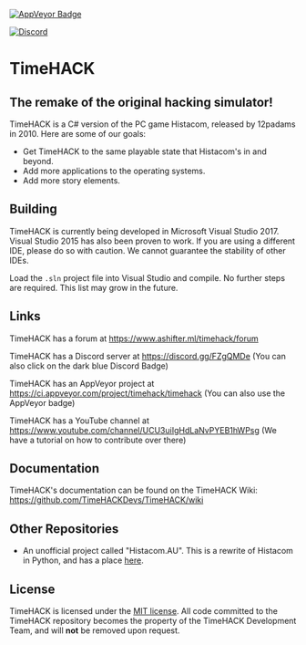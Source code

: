 
<a href="https://ci.appveyor.com/project/timehack/timehack"><img src="https://ci.appveyor.com/api/projects/status/8x34p8b0i2idblgd?svg=true" style="border: 0;" alt="AppVeyor Badge"></a>

[![Discord](https://discordapp.com/api/guilds/234414439330349056/widget.png?style=shield)](https://discord.gg/ffuXR9k)

# TimeHACK
## The remake of the original hacking simulator!
TimeHACK is a C# version of the PC game Histacom, released by 12padams in 2010. Here are some of our goals:
* Get TimeHACK to the same playable state that Histacom's in and beyond.
* Add more applications to the operating systems.
* Add more story elements.

## Building
TimeHACK is currently being developed in Microsoft Visual Studio 2017. Visual Studio 2015 has also been proven to work. If you are using a different IDE, please do so with caution. We cannot guarantee the stability of other IDEs.

Load the ``.sln`` project file into Visual Studio and compile. No further steps are required. This list may grow in the future.

## Links
TimeHACK has a forum at https://www.ashifter.ml/timehack/forum

TimeHACK has a Discord server at https://discord.gg/FZgQMDe (You can also click on the dark blue Discord Badge)

TimeHACK has an AppVeyor project at https://ci.appveyor.com/project/timehack/timehack (You can also use the AppVeyor badge)

TimeHACK has a YouTube channel at https://www.youtube.com/channel/UCU3uiIgHdLaNvPYEB1hWPsg (We have a tutorial on how to contribute over there)

## Documentation
TimeHACK's documentation can be found on the TimeHACK Wiki: https://github.com/TimeHACKDevs/TimeHACK/wiki 

## Other Repositories
* An unofficial project called "Histacom.AU".
This is a rewrite of Histacom in Python, and has a place [here](https://github.com/TimeHACKDevs/histacom-au).

## License
TimeHACK is licensed under the [MIT license](https://github.com/TimeHACKDevs/TimeHACK/blob/master/LICENSE). All code committed to the TimeHACK repository becomes the property of the TimeHACK Development Team, and will **not** be removed upon request.
